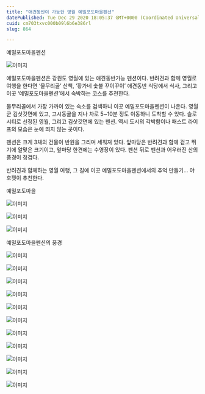 ```yaml
---
title: "애견동반이 가능한 영월 예밀포도마을펜션"
datePublished: Tue Dec 29 2020 18:05:37 GMT+0000 (Coordinated Universal Time)
cuid: cm703txvc000b09l6b6e386rl
slug: 864

---
```



예밀포도마을펜션

![이미지](https://cdn.hashnode.com/res/hashnode/image/upload/v1739255486675/e540c411-a113-4dfb-bec2-713f611011f3.jpeg)

예밀포도마을펜션은 강원도 영월에 있는 애견동반가능 펜션이다. 반려견과 함께 영월로 여행을 한다면 ‘물무리골’ 산책, ‘황가네 숯불 꾸이꾸이’ 애견동반 식당에서 식사, 그리고 이곳 ‘예밀포도마을펜션’에서 숙박하는 코스를 추천한다.

물무리골에서 가장 가까이 있는 숙소를 검색하니 이곳 예밀포도마을펜션이 나온다. 영월군 김삿갓면에 있고, 고시동굴을 지나 차로 5~10분 정도 이동하니 도착할 수 있다. 슬로시티로 선정된 영월, 그리고 김삿갓면에 있는 펜션. 역시 도시의 각박함이나 패스트 라이프의 모습은 눈에 띄지 않는 곳이다.

펜션은 크게 3채의 건물이 반원을 그리며 세워져 있다. 앞마당은 반려견과 함께 걷고 뛰기에 알맞은 크기이고, 앞마당 한켠에는 수영장이 있다. 펜션 뒤로 펜션과 어우러진 산의 풍경이 정겹다.

반려견과 함께하는 영월 여행, 그 길에 이곳 예밀포도마을펜션에서의 추억 만들기… 야호펫이 추천한다.

예밀포도마을

![이미지](https://cdn.hashnode.com/res/hashnode/image/upload/v1739255488978/2b44287a-378d-4733-b7e0-44d9d043fe11.jpeg)

![이미지](https://cdn.hashnode.com/res/hashnode/image/upload/v1739255491320/8df90fcb-d803-424e-817e-e556b7eb65bd.jpeg)

![이미지](https://cdn.hashnode.com/res/hashnode/image/upload/v1739255493724/77fb8533-8ed5-4fa4-9a2b-a642c86b6a1a.jpeg)

예밀포도마을펜션의 풍경

![이미지](https://cdn.hashnode.com/res/hashnode/image/upload/v1739255496254/05e25e02-de17-4d25-bb82-adf19ca46876.jpeg)

![이미지](https://cdn.hashnode.com/res/hashnode/image/upload/v1739255498619/cb36f3ae-b4ac-4d9d-bea2-bfe89ae082f2.jpeg)

![이미지](https://cdn.hashnode.com/res/hashnode/image/upload/v1739255501307/5101b5fe-8fc4-4e3e-b7dc-6b44707fcd33.jpeg)

![이미지](https://cdn.hashnode.com/res/hashnode/image/upload/v1739255503634/6a409146-3c9e-44a1-bc85-fd92962192c4.jpeg)

![이미지](https://cdn.hashnode.com/res/hashnode/image/upload/v1739255505648/d8ccefa8-c834-46da-8dba-34a7bb9055bf.jpeg)

![이미지](https://cdn.hashnode.com/res/hashnode/image/upload/v1739255508461/b5e62594-07aa-4e15-a270-c3df3fb774ae.jpeg)

![이미지](https://cdn.hashnode.com/res/hashnode/image/upload/v1739255511214/b9b6223a-6b8c-4e91-9df4-efc7385d9d67.jpeg)

![이미지](https://cdn.hashnode.com/res/hashnode/image/upload/v1739255513528/9b383133-cff3-4847-a689-e0f8543ff21a.jpeg)

![이미지](https://cdn.hashnode.com/res/hashnode/image/upload/v1739255516167/e5bf6f45-d7be-4137-9d83-ebc35faab330.jpeg)

![이미지](https://cdn.hashnode.com/res/hashnode/image/upload/v1739255518253/7a59e69c-d0d6-4f3a-bfbe-9710aa8eed35.jpeg)

![이미지](https://cdn.hashnode.com/res/hashnode/image/upload/v1739255520717/318ed9d9-6f2a-4df3-991b-a610578c06a5.jpeg)